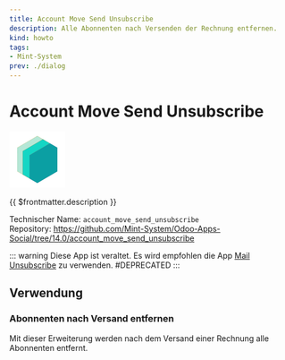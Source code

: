 ```yaml
---
title: Account Move Send Unsubscribe
description: Alle Abonnenten nach Versenden der Rechnung entfernen.
kind: howto
tags:
- Mint-System
prev: ./dialog
---
```

# Account Move Send Unsubscribe
![icon_oms_box](attachments/icons_odoo_mint_system.png)

{{ $frontmatter.description }}

Technischer Name: `account_move_send_unsubscribe`\
Repository: <https://github.com/Mint-System/Odoo-Apps-Social/tree/14.0/account_move_send_unsubscribe>

::: warning
Diese App ist veraltet. Es wird empfohlen die App [Mail Unsubscribe](Mail%20Unsubscribe) zu verwenden.
#DEPRECATED
:::

## Verwendung

### Abonnenten nach Versand entfernen

Mit dieser Erweiterung werden nach dem Versand einer Rechnung alle Abonnenten entfernt.
